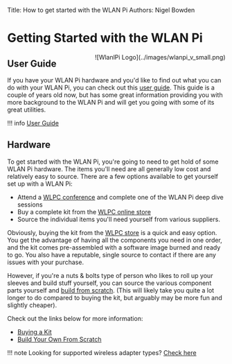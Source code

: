 Title: How to get started with the WLAN Pi
Authors: Nigel Bowden

# Getting Started with the WLAN Pi
<div style="float: right;">
![WlanlPi Logo](../images/wlanpi_v_small.png)
</div>

## User Guide
If you have your WLAN Pi hardware and you'd like to find out what you can do with your WLAN Pi, you can check out this [user guide][User_Guide]. This guide is a couple of years old now, but has some great information providing you with more background to the WLAN Pi and will get you going with some of its great utilities.

!!! info
    [User Guide][User_Guide]

## Hardware
To get started with the WLAN Pi, you're going to need to get hold of some WLAN Pi hardware. The items you'll need are all generally low cost and relatively easy to source. There are a few options available to get yourself set up with a WLAN Pi:

- Attend a [WLPC conference][WLPC_Conference] and complete one of the WLAN Pi deep dive sessions
- Buy a complete kit from the [WLPC online store][WLPC_Store]
- Source the individual items you'll need yourself from various suppliers.

Obviously, buying the kit from the [WLPC store][WLPC_Store] is a quick and easy option. You get the advantage of having all the components you need in one order, and the kit comes pre-assembled with a software image burned and ready to go. You also have a reputable, single source to contact if there are any issues with your purchase.

However, if you're a nuts & bolts type of person who likes to roll up your sleeves and build stuff yourself, you can source the various component parts yourself and [build from scratch][Build_Own]. (This will likely take you quite a lot longer to do compared to buying the kit, but arguably may be more fun and slightly cheaper).

Check out the links below for more information:

- [Buying a Kit][Buy_Kit]
- [Build Your Own From Scratch][Build_Own]


!!! note
    Looking for supported wireless adapter types? [Check here][Supported_Adapters]


<!-- Link list -->
[Buy_Kit]: getting_started_buy_kit.md
[Build_Own]: getting_started_build_your_own.md
[WLPC_Store]: http://www.wlanpros.com/product-category/store/
[WLPC_Conference]: https://wlanprofessionals.com/
[User_Guide]: https://docs.google.com/document/d/13W31uoOfefEJIlWu1m7gt5pFws8YSt_xcbRZt2hidQA/edit#
[Supported_Adapters]: faq.md#which-wireless-adapters-are-supported-on-the-wlan-pi



